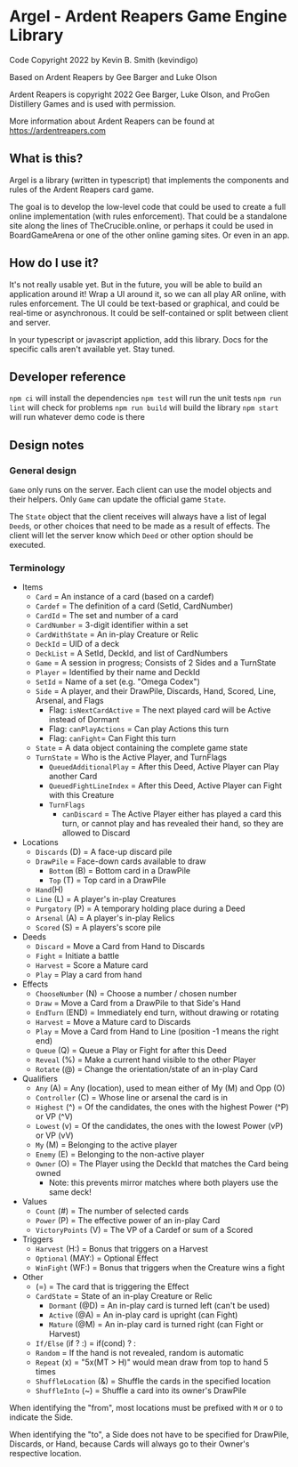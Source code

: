 # Argel - Ardent Reapers Game Engine Library

Code Copyright 2022 by Kevin B. Smith (kevindigo)

Based on Ardent Reapers by Gee Barger and Luke Olson

Ardent Reapers is copyright 2022 Gee Barger, Luke Olson, and ProGen Distillery Games and is used with permission. 

More information about Ardent Reapers can be found at https://ardentreapers.com

## What is this?

Argel is a library (written in typescript) that implements the 
components and rules of the Ardent Reapers card game. 

The goal 
is to develop the low-level code that could be used to create 
a full online implementation (with rules enforcement). That 
could be a standalone site along the lines of TheCrucible.online, 
or perhaps it could be used in BoardGameArena or one of the 
other online gaming sites. Or even in an app. 

## How do I use it?

It's not really usable yet. But in the future, you will be 
able to build an application around it! Wrap a UI around it, 
so we can all play AR online, with rules 
enforcement. The UI could be text-based or graphical, and 
could be real-time or asynchronous. It could be self-contained 
or split between client and server. 

In your typescript or javascript appliction, add this library. 
Docs for the specific calls aren't available yet. Stay tuned. 

## Developer reference

`npm ci` will install the dependencies
`npm test` will run the unit tests
`npm run lint` will check for problems
`npm run build` will build the library
`npm start` will run whatever demo code is there

## Design notes

### General design

`Game` only runs on the server. Each client can use the model objects and their helpers. 
Only `Game` can update the official game `State`. 

The `State` object that the client receives will always have a list of legal `Deed`s, 
or other choices that need to be made as a result of effects. The client will let the 
server know which `Deed` or other option should be executed. 

### Terminology
* Items
    * `Card` = An instance of a card (based on a cardef)
    * `Cardef` = The definition of a card (SetId, CardNumber)
    * `CardId` = The set and number of a card
    * `CardNumber` = 3-digit identifier within a set
    * `CardWithState` = An in-play Creature or Relic
    * `DeckId` = UID of a deck
    * `DeckList` = A SetId, DeckId, and list of CardNumbers
    * `Game` = A session in progress; Consists of 2 Sides and a TurnState
    * `Player` = Identified by their name and DeckId
    * `SetId` = Name of a set (e.g. "Omega Codex")
    * `Side` = A player, and their DrawPile, Discards, Hand, Scored, Line, Arsenal, and Flags
        * Flag: `isNextCardActive` = The next played card will be Active instead of Dormant
        * Flag: `canPlayActions` = Can play Actions this turn
        * Flag: `canFight`= Can Fight this turn
    * `State` = A data object containing the complete game state
    * `TurnState` = Who is the Active Player, and TurnFlags
        * `QueuedAdditionalPlay` = After this Deed, Active Player can Play another Card
        * `QueuedFightLineIndex` = After this Deed, Active Player can Fight with this Creature
        * `TurnFlags`
            * `canDiscard` = The Active Player either has played a card this turn, 
                or cannot play and has revealed their hand, so they are allowed to Discard
* Locations
    * `Discards` (D) = A face-up discard pile
    * `DrawPile` = Face-down cards available to draw
        * `Bottom` (B) = Bottom card in a DrawPile
        * `Top` (T) = Top card in a DrawPile
    * `Hand`(H)
    * `Line` (L) = A player's in-play Creatures
    * `Purgatory` (P) = A temporary holding place during a Deed
    * `Arsenal` (A) = A player's in-play Relics
    * `Scored` (S) = A players's score pile
* Deeds
    * `Discard` = Move a Card from Hand to Discards
    * `Fight` = Initiate a battle
    * `Harvest` = Score a Mature card
    * `Play` = Play a card from hand
* Effects
    * `ChooseNumber` (N) = Choose a number / chosen number
    * `Draw` = Move a Card from a DrawPile to that Side's Hand
    * `EndTurn` (END) = Immediately end turn, without drawing or rotating
    * `Harvest` = Move a Mature card to Discards
    * `Play` = Move a Card from Hand to Line (position -1 means the right end)
    * `Queue` (Q) = Queue a Play or Fight for after this Deed
    * `Reveal` (%) = Make a current hand visible to the other Player
    * `Rotate` (@) = Change the orientation/state of an in-play Card
* Qualifiers
    * `Any` (A) = Any (location), used to mean either of My (M) and Opp (O)
    * `Controller` (C) = Whose line or arsenal the card is in
    * `Highest` (^) = Of the candidates, the ones with the highest Power (^P) or VP (^V)
    * `Lowest` (v) = Of the candidates, the ones with the lowest Power (vP) or VP (vV)
    * `My` (M) = Belonging to the active player
    * `Enemy` (E) = Belonging to the non-active player
    * `Owner` (O) = The Player using the DeckId that matches the Card being owned
        * Note: this prevents mirror matches where both players use the same deck!
* Values
    * `Count` (#) = The number of selected cards
    * `Power` (P) = The effective power of an in-play Card
    * `VictoryPoints` (V) = The VP of a Cardef or sum of a Scored
* Triggers
    * `Harvest` (H:) = Bonus that triggers on a Harvest
    * `Optional` (MAY:) = Optional Effect
    * `WinFight` (WF:) = Bonus that triggers when the Creature wins a fight
* Other
    * (=) = The card that is triggering the Effect
    * `CardState` = State of an in-play Creature or Relic
        * `Dormant` (@D) = An in-play card is turned left (can't be used)
        * `Active` (@A) = An in-play card is upright (can Fight)
        * `Mature` (@M) = An in-play card is turned right (can Fight or Harvest)
    * `If/Else` (if ? :) = if(cond) ? <doiftrue> : <dootherwise>
    * `Random` = If the hand is not revealed, random is automatic
    * `Repeat` (x) = "5x(MT > H)" would mean draw from top to hand 5 times
    * `ShuffleLocation` (&) = Shuffle the cards in the specified location
    * `ShuffleInto` (~) = Shuffle a card into its owner's DrawPile

When identifying the "from", most locations must be prefixed with `M` or `O` to indicate the Side. 

When identifying the "to", a Side does not have to be specified for DrawPile, Discards, or Hand, 
because Cards will always go to their Owner's respective location. 
